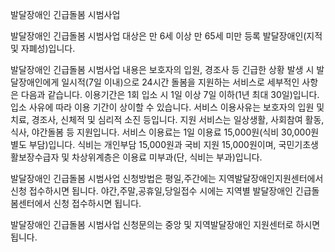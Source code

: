 발달장애인 긴급돌봄 시범사업


발달장애인 긴급돌봄 시범사업 대상은 만 6세 이상 만 65세 미만 등록 발달장애인(지적 및 자폐성)입니다.


발달장애인 긴급돌봄 시범사업 내용은 보호자의 입원, 경조사 등 긴급한 상황 발생 시 발달장애인에게 일시적(7일 이내)으로 24시간 돌봄을 지원하는 서비스로 세부적인 사항은 다음과 같습니다.
이용기간은 1회 입소 시 1일 이상 7일 이하(1년 최대 30일)입니다. 입소 사유에 따라 이용 기간이 상이할 수 있습니다.
서비스 이용사유는 보호자의 입원 및 치료, 경조사, 신체적 및 심리적 소진 등입니다.
지원 서비스는 일상생활, 사회참여 활동, 식사, 야간돌봄 등 지원입니다.
서비스 이용료는 1일 이용료 15,000원(식비 30,000원 별도 부담)입니다. 식비는 개인부담 15,000원과 국비 지원 15,000원이며, 국민기초생활보장수급자 및 차상위계층은 이용료 미부과(단, 식비는 부과)입니다.


발달장애인 긴급돌봄 시범사업 신청방법은 평일,주간에는 지역발달장애인지원센터에서 신청 접수하시면 됩니다.
야간,주말,공휴일,당일접수 시에는 지역별 발달장애인 긴급돌봄센터에서 신청 접수하시면 됩니다.


발달장애인 긴급돌봄 시범사업 신청문의는 중앙 및 지역발달장애인 지원센터로 하시면 됩니다.